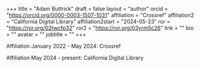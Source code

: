 +++ 
title = "Adam Buttrick" 
draft = false
layout = "author"
orcid =  "https://orcid.org/0000-0003-1507-1031"
affiliation = "Crossref"
affiliation2 = "California Digital Library"
affiliation2start = "2024-05-23"
ror = "https://ror.org/02twcfp32"
ror2 = "https://ror.org/03yrm5c26"
link = ""
bio = ""
avatar = ""
jobtitle = ""
+++ 


Affiliation January 2022 - May 2024: Crossref

Affiliation May 2024 - present: California Digital Library 


